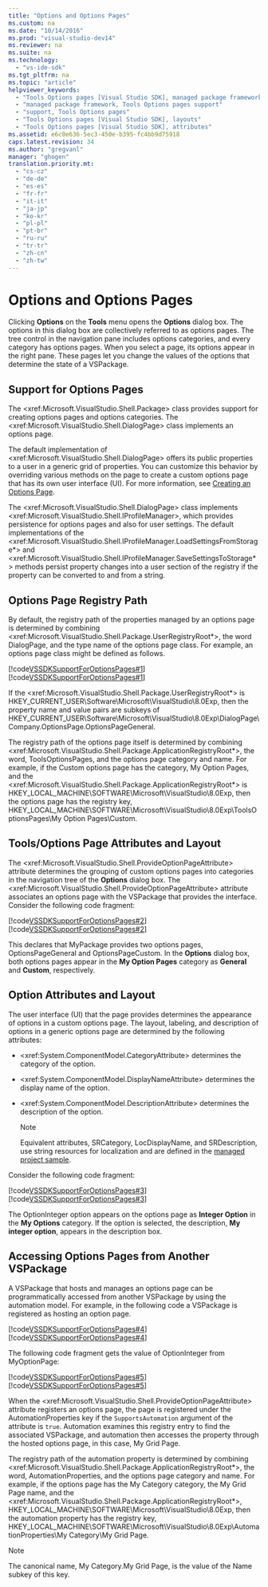 ```yaml
---
title: "Options and Options Pages"
ms.custom: na
ms.date: "10/14/2016"
ms.prod: "visual-studio-dev14"
ms.reviewer: na
ms.suite: na
ms.technology: 
  - "vs-ide-sdk"
ms.tgt_pltfrm: na
ms.topic: "article"
helpviewer_keywords: 
  - "Tools Options pages [Visual Studio SDK], managed package framework support"
  - "managed package framework, Tools Options pages support"
  - "support, Tools Options pages"
  - "Tools Options pages [Visual Studio SDK], layouts"
  - "Tools Options pages [Visual Studio SDK], attributes"
ms.assetid: e6c0e636-5ec3-450e-b395-fc4bb9d75918
caps.latest.revision: 34
ms.author: "gregvanl"
manager: "ghogen"
translation.priority.mt: 
  - "cs-cz"
  - "de-de"
  - "es-es"
  - "fr-fr"
  - "it-it"
  - "ja-jp"
  - "ko-kr"
  - "pl-pl"
  - "pt-br"
  - "ru-ru"
  - "tr-tr"
  - "zh-cn"
  - "zh-tw"
---
```

# Options and Options Pages
Clicking **Options** on the **Tools** menu opens the **Options** dialog box. The options in this dialog box are collectively referred to as options pages. The tree control in the navigation pane includes options categories, and every category has options pages. When you select a page, its options appear in the right pane. These pages let you change the values of the options that determine the state of a VSPackage.  
  
## Support for Options Pages  
 The \<xref:Microsoft.VisualStudio.Shell.Package> class provides support for creating options pages and options categories. The \<xref:Microsoft.VisualStudio.Shell.DialogPage> class implements an options page.  
  
 The default implementation of \<xref:Microsoft.VisualStudio.Shell.DialogPage> offers its public properties to a user in a generic grid of properties. You can customize this behavior by overriding various methods on the page to create a custom options page that has its own user interface (UI). For more information, see [Creating an Options Page](../extensibility/creating-an-options-page.md).  
  
 The \<xref:Microsoft.VisualStudio.Shell.DialogPage> class implements \<xref:Microsoft.VisualStudio.Shell.IProfileManager>, which provides persistence for options pages and also for user settings. The default implementations of the \<xref:Microsoft.VisualStudio.Shell.IProfileManager.LoadSettingsFromStorage*> and \<xref:Microsoft.VisualStudio.Shell.IProfileManager.SaveSettingsToStorage*> methods persist property changes into a user section of the registry if the property can be converted to and from a string.  
  
## Options Page Registry Path  
 By default, the registry path of the properties managed by an options page is determined by combining \<xref:Microsoft.VisualStudio.Shell.Package.UserRegistryRoot*>, the word DialogPage, and the type name of the options page class. For example, an options page class might be defined as follows.  
  
 [!code[VSSDKSupportForOptionsPages#1](../extensibility/codesnippet/CSharp/options-and-options-pages_1.cs)]
[!code[VSSDKSupportForOptionsPages#1](../extensibility/codesnippet/VisualBasic/options-and-options-pages_1.vb)]  
  
 If the \<xref:Microsoft.VisualStudio.Shell.Package.UserRegistryRoot*> is HKEY_CURRENT_USER\Software\Microsoft\VisualStudio\8.0Exp, then the property name and value pairs are subkeys of HKEY_CURRENT_USER\Software\Microsoft\VisualStudio\8.0Exp\DialogPage\Company.OptionsPage.OptionsPageGeneral.  
  
 The registry path of the options page itself is determined by combining \<xref:Microsoft.VisualStudio.Shell.Package.ApplicationRegistryRoot*>, the word, ToolsOptionsPages, and the options page category and name. For example, if the Custom options page has the category, My Option Pages, and the \<xref:Microsoft.VisualStudio.Shell.Package.ApplicationRegistryRoot*> is HKEY_LOCAL_MACHINE\SOFTWARE\Microsoft\VisualStudio\8.0Exp, then the options page has the registry key, HKEY_LOCAL_MACHINE\SOFTWARE\Microsoft\VisualStudio\8.0Exp\ToolsOptionsPages\My Option Pages\Custom.  
  
## Tools/Options Page Attributes and Layout  
 The \<xref:Microsoft.VisualStudio.Shell.ProvideOptionPageAttribute> attribute determines the grouping of custom options pages into categories in the navigation tree of the **Options** dialog box. The \<xref:Microsoft.VisualStudio.Shell.ProvideOptionPageAttribute> attribute associates an options page with the VSPackage that provides the interface. Consider the following code fragment:  
  
 [!code[VSSDKSupportForOptionsPages#2](../extensibility/codesnippet/CSharp/options-and-options-pages_2.cs)]
[!code[VSSDKSupportForOptionsPages#2](../extensibility/codesnippet/VisualBasic/options-and-options-pages_2.vb)]  
  
 This declares that MyPackage provides two options pages, OptionsPageGeneral and OptionsPageCustom. In the **Options** dialog box, both options pages appear in the **My Option Pages** category as **General** and **Custom**, respectively.  
  
## Option Attributes and Layout  
 The user interface (UI) that the page provides determines the appearance of options in a custom options page. The layout, labeling, and description of options in a generic options page are determined by the following attributes:  
  
-   \<xref:System.ComponentModel.CategoryAttribute> determines the category of the option.  
  
-   \<xref:System.ComponentModel.DisplayNameAttribute> determines the display name of the option.  
  
-   \<xref:System.ComponentModel.DescriptionAttribute> determines the description of the option.  
  
    > [!NOTE]
    >  Equivalent attributes, SRCategory, LocDisplayName, and SRDescription, use string resources for localization and are defined in the [managed project sample](http://go.microsoft.com/fwlink/?LinkId=122774).  
  
 Consider the following code fragment:  
  
 [!code[VSSDKSupportForOptionsPages#3](../extensibility/codesnippet/CSharp/options-and-options-pages_3.cs)]
[!code[VSSDKSupportForOptionsPages#3](../extensibility/codesnippet/VisualBasic/options-and-options-pages_3.vb)]  
  
 The OptionInteger option appears on the options page as **Integer Option** in the **My Options** category. If the option is selected, the description, **My integer option**, appears in the description box.  
  
## Accessing Options Pages from Another VSPackage  
 A VSPackage that hosts and manages an options page can be programmatically accessed from another VSPackage by using the automation model. For example, in the following code a VSPackage is registered as hosting an option page.  
  
 [!code[VSSDKSupportForOptionsPages#4](../extensibility/codesnippet/CSharp/options-and-options-pages_4.cs)]
[!code[VSSDKSupportForOptionsPages#4](../extensibility/codesnippet/VisualBasic/options-and-options-pages_4.vb)]  
  
 The following code fragment gets the value of OptionInteger from MyOptionPage:  
  
 [!code[VSSDKSupportForOptionsPages#5](../extensibility/codesnippet/CSharp/options-and-options-pages_5.cs)]
[!code[VSSDKSupportForOptionsPages#5](../extensibility/codesnippet/VisualBasic/options-and-options-pages_5.vb)]  
  
 When the \<xref:Microsoft.VisualStudio.Shell.ProvideOptionPageAttribute> attribute registers an options page, the page is registered under the AutomationProperties key if the `SupportsAutomation` argument of the attribute is `true`. Automation examines this registry entry to find the associated VSPackage, and automation then accesses the property through the hosted options page, in this case, My Grid Page.  
  
 The registry path of the automation property is determined by combining \<xref:Microsoft.VisualStudio.Shell.Package.ApplicationRegistryRoot*>, the word, AutomationProperties, and the options page category and name. For example, if the options page has the My Category category, the My Grid Page name, and the \<xref:Microsoft.VisualStudio.Shell.Package.ApplicationRegistryRoot*>, HKEY_LOCAL_MACHINE\SOFTWARE\Microsoft\VisualStudio\8.0Exp, then the automation property has the registry key, HKEY_LOCAL_MACHINE\SOFTWARE\Microsoft\VisualStudio\8.0Exp\AutomationProperties\My Category\My Grid Page.  
  
> [!NOTE]
>  The canonical name, My Category.My Grid Page, is the value of the Name subkey of this key.